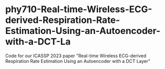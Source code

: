 # phy710-Real-time-Wireless-ECG-derived-Respiration-Rate-Estimation-Using-an-Autoencoder-with-a-DCT-La
Code for our ICASSP 2023 paper "Real-time Wireless ECG-derived Respiration Rate Estimation Using an Autoencoder with a DCT Layer"
